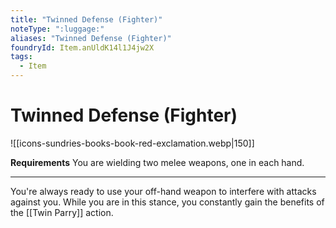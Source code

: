 ```yaml
---
title: "Twinned Defense (Fighter)"
noteType: ":luggage:"
aliases: "Twinned Defense (Fighter)"
foundryId: Item.anUldK14l1J4jw2X
tags:
  - Item
---
```


# Twinned Defense (Fighter)
![[icons-sundries-books-book-red-exclamation.webp|150]]

**Requirements** You are wielding two melee weapons, one in each hand.

* * *

You're always ready to use your off-hand weapon to interfere with attacks against you. While you are in this stance, you constantly gain the benefits of the [[Twin Parry]] action.
